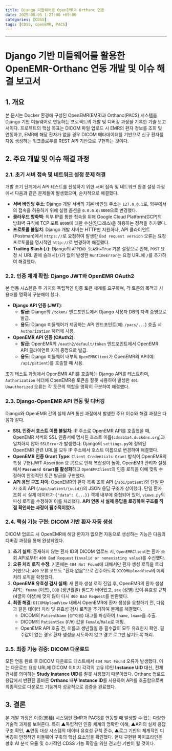 ```yaml
---
title: Django 미들웨어로 OpenEMR과 Orthanc 연동
date: 2025-06-05 1:27:00 +09:00
categories: [CDSS]
tags: [CDSS, openEMR, PACS]
---
```


---

# Django 기반 미들웨어를 활용한 OpenEMR-Orthanc 연동 개발 및 이슈 해결 보고서

## 1. 개요

본 문서는 Docker 환경에 구성된 OpenEMR(EMR)과 Orthanc(PACS) 시스템을 Django 기반 미들웨어로 연동하는 프로젝트의 개발 및 디버깅 과정을 기록한 기술 보고서이다. 프로젝트의 핵심 목표는 DICOM 파일 업로드 시 EMR의 환자 정보를 조회 및 연동하고, EMR에 해당 환자가 없을 경우 DICOM 메타데이터를 기반으로 신규 환자를 자동 생성하는 워크플로우를 REST API 기반으로 구현하는 것이다.

## 2. 주요 개발 및 이슈 해결 과정

### 2.1. 초기 서버 접속 및 네트워크 설정 문제 해결

개발 초기 단계에서 API 테스트를 진행하기 위한 서버 접속 및 네트워크 환경 설정 과정에서 다음과 같은 문제들이 발생했으며, 순차적으로 해결했다.

- **서버 바인딩 주소**: Django 개발 서버의 기본 바인딩 주소는 `127.0.0.1`로, 외부에서의 접속을 허용하기 위해 실행 옵션을 `0.0.0.0:8000`으로 변경했다.
- **클라우드 방화벽**: 외부 IP를 통한 접속을 위해 Google Cloud Platform(GCP)의 방화벽 규칙에 TCP 포트 `8000`에 대한 수신(인그레스)을 허용하는 정책을 추가했다.
- **프로토콜 불일치**: Django 개발 서버는 HTTP만 지원하나, API 클라이언트(Postman)에서 `https://`로 요청하여 발생한 `Bad request version` 오류는 요청 프로토콜을 명시적인 `http://`로 변경하여 해결했다.
- **Trailing Slash (`/`)**: Django의 `APPEND_SLASH=True` 기본 설정으로 인해, `POST` 요청 시 URL 끝에 슬래시(`/`)가 없어 발생한 `RuntimeError`는 요청 URL에 `/`를 추가하여 해결했다.

### 2.2. 인증 체계 확립: Django JWT와 OpenEMR OAuth2

본 연동 시스템은 두 가지의 독립적인 인증 토큰 체계를 요구하며, 각 토큰의 목적과 사용처를 명확히 구분해야 했다.

- **Django API 인증 (JWT)**:
  - **발급**: Django의 `/token/` 엔드포인트에서 Django 사용자 DB의 자격 증명으로 발급.
  - **용도**: Django 미들웨어가 제공하는 API 엔드포인트(예: `/pacs/...`) 호출 시 `Authorization` 헤더에 사용.
- **OpenEMR API 인증 (OAuth2)**:
  - **발급**: OpenEMR의 `/oauth2/default/token` 엔드포인트에서 OpenEMR API 클라이언트 자격 증명으로 발급.
  - **용도**: Django 미들웨어 내부의 `OpenEMRClient`가 OpenEMR의 API(예: `/api/patient`)를 호출할 때 사용.

초기 테스트 과정에서 OpenEMR API를 호출하는 Django API를 테스트하며, `Authorization` 헤더에 OpenEMR용 토큰을 잘못 사용하여 발생한 `401 Unauthorized` 오류는 각 토큰의 역할을 명확히 구분하여 해결했다.

### 2.3. Django-OpenEMR API 연동 및 디버깅

Django와 OpenEMR 간의 실제 API 통신 과정에서 발생한 주요 이슈와 해결 과정은 다음과 같다.

- **SSL 인증서 호스트 이름 불일치**: IP 주소로 OpenEMR API를 호출했을 때, OpenEMR 서버의 SSL 인증서에 명시된 호스트 이름(`cdssb1a4.duckdns.org`)과 일치하지 않아 `SSLError`가 발생했다. Django의 `settings.py`에 정의된 OpenEMR 관련 URL을 모두 IP 주소에서 호스트 이름으로 변경하여 해결했다.
- **OpenEMR 인증 Grant Type**: `Client Credentials Grant` 방식이 OpenEMR의 특정 구현(JWT Assertion 요구)으로 인해 복잡성이 높아, OpenEMR 관리자 설정에서 **`Password Grant`를 활성화**하고 `OpenEMRClient`의 인증 로직을 이에 맞춰 수정하여 안정적인 토큰 발급을 구현했다.
- **API 응답 구조 차이**: OpenEMR의 환자 목록 조회 API (`/api/patient`)와 단일 환자 조회 API (`/api/patient/{uuid}`)의 JSON 응답 구조가 상이했다. 단일 환자 조회 시 실제 데이터가 `{"data": {...}}` 객체 내부에 중첩되어 있어, `views.py`의 파싱 로직을 수정하여 이를 처리했다. **API 연동 시 실제 응답을 로깅하여 구조를 직접 확인하는 과정이 필수적이었다.**

### 2.4. 핵심 기능 구현: DICOM 기반 환자 자동 생성

DICOM 업로드 시 OpenEMR에 해당 환자가 없으면 자동으로 생성하는 기능은 다음의 디버깅 과정을 통해 완성되었다.

1.  **초기 실패**: 존재하지 않는 환자 ID의 DICOM 업로드 시, `OpenEMRClient`는 환자 조회 API로부터 `400 Bad Request` (`invalid or nonexisting value`)를 수신했다.
2.  **오류 처리 로직 수정**: 기존에는 `404 Not Found`에 대해서만 환자 생성 로직을 트리거했으나, `400` 오류 코드도 "환자 없음"으로 간주하도록 `DICOMUploadView`의 예외 처리 로직을 확장했다.
3.  **OpenEMR 유효성 검사 실패**: 새 환자 생성 로직 진입 후, OpenEMR의 환자 생성 API는 `fname` (이름), `DOB` (생년월일) 필드가 비어있고, `sex` (성별) 값이 유효성 규칙(4글자 이상)에 맞지 않아 다시 `400 Bad Request`를 반환했다.
4.  **최종 해결**: `DICOMUploadView` 내에서 OpenEMR에 환자 생성을 요청하기 전, 다음과 같은 데이터 처리 및 유효성 검사 로직을 추가하여 문제를 해결했다.
    - DICOM의 `PatientName` (`성^이름`) 태그를 파싱하여 `fname`, `lname`을 추출.
    - DICOM의 `PatientSex` (`F`/`M`) 값을 `Female`/`Male`로 매핑.
    - OpenEMR API 호출 전, 이름과 생년월일 등 필수값이 모두 유효한지 확인. 필수값이 없는 경우 환자 생성을 시도하지 않고 경고 로그만 남기도록 처리.

### 2.5. 최종 기능 검증: DICOM 다운로드

모든 연동 완료 후 DICOM 다운로드 테스트에서 `404 Not Found` 오류가 발생했다. 이는 다운로드 요청 URL에 DICOM 이미지 각각의 고유 ID인 **Instance UID** 대신, 전체 검사를 의미하는 **Study Instance UID**를 잘못 사용했기 때문이었다. Orthanc 업로드 응답에서 반환된 올바른 **Orthanc 내부 Instance ID**를 사용하여 API를 호출함으로써 최종적으로 다운로드 기능까지 성공적으로 검증을 완료했다.

## 3. 결론

본 개발 과정은 이종(異種) 시스템인 EMR과 PACS를 연동할 때 발생할 수 있는 다양한 기술적 과제를 보여준다. 특히 ▲독립적인 인증 체계의 명확한 이해, ▲API의 실제 응답 구조 확인, ▲연동 대상 시스템의 데이터 유효성 규칙 준수, ▲로그 기반의 체계적인 디버깅이 안정적인 미들웨어 구축의 핵심 요소임을 확인했다. 현재 구현된 파이프라인은 향후 AI 분석 모듈 및 추가적인 CDSS 기능 확장을 위한 견고한 기반이 될 것이다.